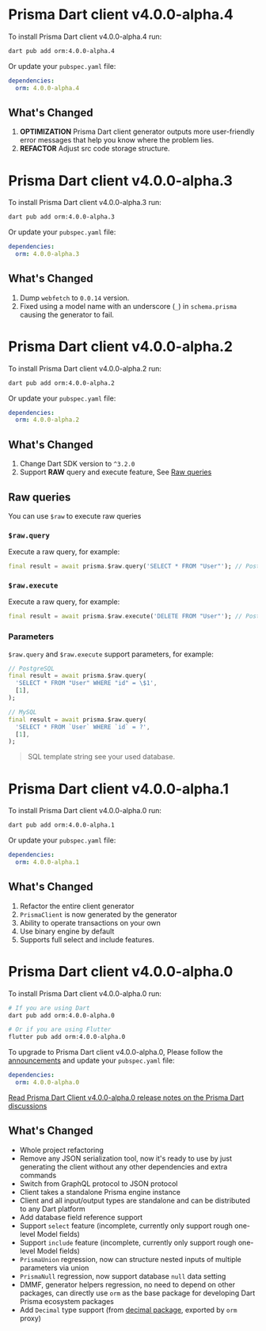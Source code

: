 # Prisma Dart client v4.0.0-alpha.4

To install Prisma Dart client v4.0.0-alpha.4 run:

```sh
dart pub add orm:4.0.0-alpha.4
```

Or update your `pubspec.yaml` file:

```yaml
dependencies:
  orm: 4.0.0-alpha.4
```

## What's Changed

1. **OPTIMIZATION** Prisma Dart client generator outputs more user-friendly error messages that help you know where the problem lies.
2. **REFACTOR** Adjust src code storage structure.

# Prisma Dart client v4.0.0-alpha.3

To install Prisma Dart client v4.0.0-alpha.3 run:

```sh
dart pub add orm:4.0.0-alpha.3
```

Or update your `pubspec.yaml` file:

```yaml
dependencies:
  orm: 4.0.0-alpha.3
```

## What's Changed

1. Dump `webfetch` to `0.0.14` version.
2. Fixed using a model name with an underscore (`_`) in `schema.prisma` causing the generator to fail.

# Prisma Dart client v4.0.0-alpha.2

To install Prisma Dart client v4.0.0-alpha.2 run:

```sh
dart pub add orm:4.0.0-alpha.2
```

Or update your `pubspec.yaml` file:

```yaml
dependencies:
  orm: 4.0.0-alpha.2
```

## What's Changed

1. Change Dart SDK version to `^3.2.0`
2. Support **RAW** query and execute feature, See [Raw queries](#raw-queries)

## Raw queries

You can use `$raw` to execute raw queries

### `$raw.query`

Execute a raw query, for example:

```dart
final result = await prisma.$raw.query('SELECT * FROM "User"'); // PostgreSQL
```

### `$raw.execute`

Execute a raw query, for example:

```dart
final result = await prisma.$raw.execute('DELETE FROM "User"'); // PostgreSQL
```

### Parameters

`$raw.query` and `$raw.execute` support parameters, for example:

```dart
// PostgreSQL
final result = await prisma.$raw.query(
  'SELECT * FROM "User" WHERE "id" = \$1',
  [1],
);

// MySQL
final result = await prisma.$raw.query(
  'SELECT * FROM `User` WHERE `id` = ?',
  [1],
);
```

> SQL template string see your used database.

# Prisma Dart client v4.0.0-alpha.1

To install Prisma Dart client v4.0.0-alpha.0 run:

```sh
dart pub add orm:4.0.0-alpha.1
```

Or update your `pubspec.yaml` file:

```yaml
dependencies:
  orm: 4.0.0-alpha.1
```

## What's Changed

1. Refactor the entire client generator
2. `PrismaClient` is now generated by the generator
3. Ability to operate transactions on your own
4. Use binary engine by default
5. Supports full select and include features.

# Prisma Dart client v4.0.0-alpha.0

To install Prisma Dart client v4.0.0-alpha.0 run:

```sh
# If you are using Dart
dart pub add orm:4.0.0-alpha.0

# Or if you are using Flutter
flutter pub add orm:4.0.0-alpha.0
```

To upgrade to Prisma Dart client v4.0.0-alpha.0, Please follow the [announcements](https://github.com/medz/prisma-dart/discussions/292) and update your `pubspec.yaml` file:

```yaml
dependencies:
  orm: 4.0.0-alpha.0
```

[Read Prisma Dart Client v4.0.0-alpha.0 release notes on the Prisma Dart discussions](https://github.com/medz/prisma-dart/discussions/292)

## What's Changed

- Whole project refactoring
- Remove any JSON serialization tool, now it's ready to use by just generating the client without any other dependencies and extra commands
- Switch from GraphQL protocol to JSON protocol
- Client takes a standalone Prisma engine instance
- Client and all input/output types are standalone and can be distributed to any Dart platform
- Add database field reference support
- Support `select` feature (incomplete, currently only support rough one-level Model fields)
- Support `include` feature (incomplete, currently only support rough one-level Model fields)
- `PrismaUnion` regression, now can structure nested inputs of multiple parameters via union
- `PrismaNull` regression, now support database `null` data setting
- DMMF, generator helpers regression, no need to depend on other packages, can directly use `orm` as the base package for developing Dart Prisma ecosystem packages
- Add `Decimal` type support (from [decimal package](https://pub.dev/package/decimal), exported by `orm` proxy)
